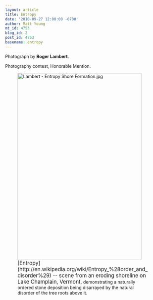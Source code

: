 ```yaml
---
layout: article
title: Entropy
date: '2010-09-27 12:00:00 -0700'
author: Matt Young
mt_id: 4753
blog_id: 2
post_id: 4753
basename: entropy
---
```

Photograph by **Roger Lambert**.

Photography contest, Honorable Mention.


<figure>
<img src="/PT/uploads/2010/Lambert%20-%20Entropy%20Shore%20Formation.jpg" alt="Lambert - Entropy Shore Formation.jpg" width="400" height="600" />
<figcaption markdown="span">
<big>[Entropy](http://en.wikipedia.org/wiki/Entropy_%28order_and_disorder%29) -- scene from an eroding shoreline on Lake Champlain, Vermont,</big> demonstrating a naturally ordered stone deposition being disarrayed by the natural disorder of the tree roots above it.


</figcaption>
</figure>

